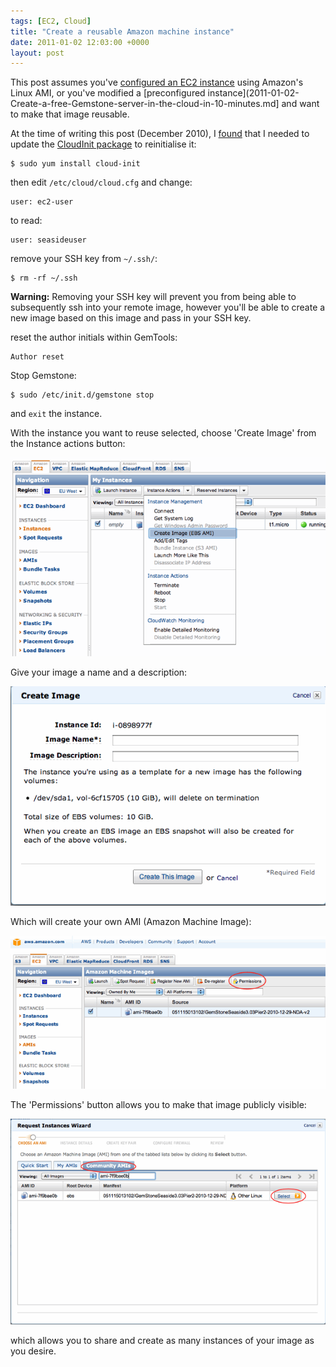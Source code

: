 ```yaml
---
tags: [EC2, Cloud]
title: "Create a reusable Amazon machine instance"
date: 2011-01-02 12:03:00 +0000
layout: post
---
```


This post assumes you've [configured an EC2 instance](Installing-Gemstone-on-an-Amazon-EC2-Linux-instance) using Amazon's Linux AMI, or you've modified a [preconfigured instance](2011-01-02-Create-a-free-Gemstone-server-in-the-cloud-in-10-minutes.md] and want to make that image reusable.

At the time of writing this post (December 2010), I [found](https://forums.aws.amazon.com/thread.jspa?threadID=56007&tstart=0) that I needed to update the [CloudInit package](https://help.ubuntu.com/community/CloudInit) to reinitialise it:

```
$ sudo yum install cloud-init
```

then edit `/etc/cloud/cloud.cfg` and change:

```
user: ec2-user
```

to read:

```
user: seasideuser
```

remove your SSH key from `~/.ssh/`:

```
$ rm -rf ~/.ssh
```

**Warning:** Removing your SSH key will prevent you from being able to subsequently ssh into your remote image, however you'll be able to create a new image based on this image and pass in your SSH key.

reset the author initials within GemTools:

```smalltalk
Author reset
```

Stop Gemstone:

```
$ sudo /etc/init.d/gemstone stop
```

and `exit` the instance.

With the instance you want to reuse selected, choose 'Create Image' from the Instance actions button:

![](/images/blog/ec2fromscratch/CreateAnImageMenu.gif)

Give your image a name and a description:

![](/images/blog/ec2fromscratch/AMIDialog.gif)

Which will create your own AMI (Amazon Machine Image):

![](/images/blog/ec2fromscratch/AMIList.gif)

The 'Permissions' button allows you to make that image publicly visible:

![](/images/blog/ec2fromscratch/RequestInstanceWizardCustom.gif)

which allows you to share and create as many instances of your image as you desire.
